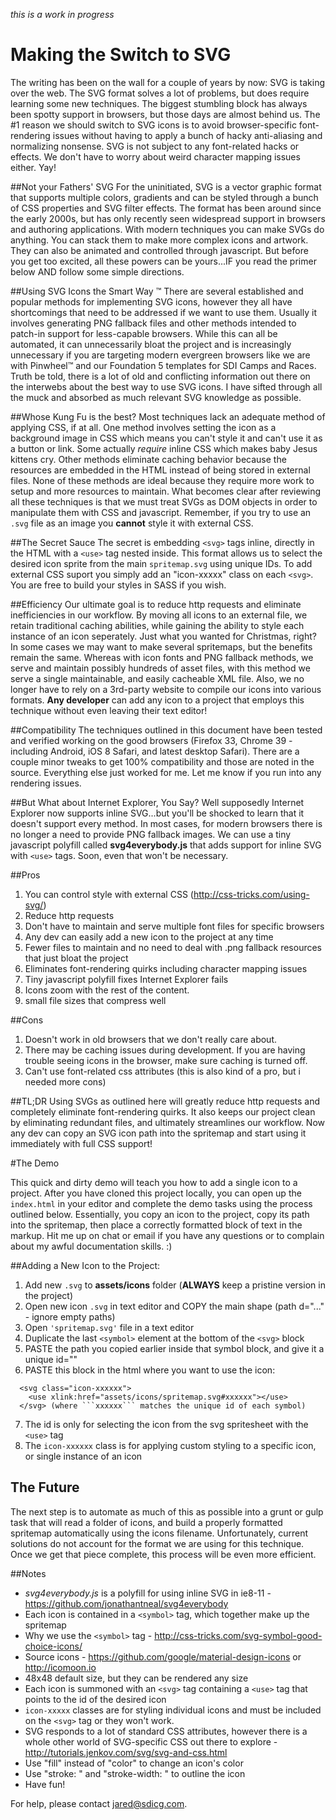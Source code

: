 *this is a work in progress*

# Making the Switch to SVG
The writing has been on the wall for a couple of years by now: SVG is taking over the web. The SVG format solves a lot of problems, but does require learning some new techniques. The biggest stumbling block has always been spotty support in browsers, but those days are almost behind us. The #1 reason we should switch to SVG icons is to avoid browser-specific font-rendering issues without having to apply a bunch of hacky anti-aliasing and normalizing nonsense. SVG is not subject to any font-related hacks or effects. We don't have to worry about weird character mapping issues either. Yay! 

##Not your Fathers' SVG
For the uninitiated, SVG is a vector graphic format that supports multiple colors, gradients and can be styled through a bunch of CSS properties and SVG filter effects. The format has been around since the early 2000s, but has only recently seen widespread support in browsers and authoring applications. With modern techniques you can make SVGs do anything. You can stack them to make more complex icons and artwork. They can also be animated and controlled through javascript. But before you get too excited, all these powers can be yours...IF you read the primer below AND follow some simple directions.

##Using SVG Icons the Smart Way &trade;
There are several established and popular methods for implementing SVG icons, however they all have shortcomings that need to be addressed if we want to use them. Usually it involves generating PNG fallback files and other methods intended to patch-in support for less-capable browsers. While this can all be automated, it can unnecessarily bloat the project and is increasingly unnecessary if you are targeting modern evergreen browsers like we are with Pinwheel&trade; and our Foundation 5 templates for SDI Camps and Races. Truth be told, there is a lot of old and conflicting information out there on the interwebs about the best way to use SVG icons. I have sifted through all the muck and absorbed as much relevant SVG knowledge as possible.

##Whose Kung Fu is the best?
Most techniques lack an adequate method of applying CSS, if at all. One method involves setting the icon as a background image in CSS which means you can't style it and can't use it as a button or link. Some actually *require* inline CSS which makes baby Jesus kittens cry. Other methods eliminate caching behavior because the resources are embedded in the HTML instead of being stored in external files. None of these methods are ideal because they require more work to setup and more resources to maintain. What becomes clear after reviewing all these techniques is that we must treat SVGs as DOM objects in order to manipulate them with CSS and javascript. Remember, if you try to use an ```.svg``` file as an image you **cannot** style it with external CSS. 

##The Secret Sauce
The secret is embedding ```<svg>``` tags inline, directly in the HTML with a ```<use>``` tag nested inside. This format allows us to select the desired icon sprite from the main ```spritemap.svg``` using unique IDs. To add external CSS suport you simply add an "icon-xxxxx" class on each ```<svg>```. You are free to build your styles in SASS if you wish.

##Efficiency
Our ultimate goal is to reduce http requests and eliminate inefficiencies in our workflow. By moving all icons to an external file, we retain traditional caching abilities, while gaining the ability to style each instance of an icon seperately. Just what you wanted for Christmas, right? In some cases we may want to make several spritemaps, but the benefits remain the same. Whereas with icon fonts and PNG fallback methods, we serve and maintain possibly hundreds of asset files, with this method we serve a single maintainable, and easily cacheable XML file. Also, we no longer have to rely on a 3rd-party website to compile our icons into various formats. **Any developer** can add any icon to a project that employs this technique without even leaving their text editor!

##Compatibility
The techniques outlined in this document have been tested and verified working on the good browsers (Firefox 33, Chrome 39 - including Android, iOS 8 Safari, and latest desktop Safari). There are a couple minor tweaks to get 100% compatibility and those are noted in the source. Everything else just worked for me. Let me know if you run into any rendering issues.

##But What about Internet Explorer, You Say?
Well supposedly Internet Explorer now supports inline SVG...but you'll be shocked to learn that it doesn't support every method. In most cases, for modern browsers there is no longer a need to provide PNG fallback images. We can use a tiny javascript polyfill called **svg4everybody.js** that adds support for inline SVG with ```<use>``` tags. Soon, even that won't be necessary. 

##Pros
1. You can control style with external CSS (http://css-tricks.com/using-svg/)
2. Reduce http requests
3. Don't have to maintain and serve multiple font files for specific browsers
4. Any dev can easily add a new icon to the project at any time
5. Fewer files to maintain and no need to deal with .png fallback resources that just bloat the project
6. Eliminates font-rendering quirks including character mapping issues
7. Tiny javascript polyfill fixes Internet Explorer fails
8. Icons zoom with the rest of the content.
9. small file sizes that compress well

##Cons
1. Doesn't work in old browsers that we don't really care about.
2. There may be caching issues during development. If you are having trouble seeing icons in the browser, make sure caching is turned off.
3. Can't use font-related css attributes (this is also kind of a pro, but i needed more cons)

##TL;DR
Using SVGs as outlined here will greatly reduce http requests and completely eliminate font-rendering quirks. It also keeps our project clean by eliminating redundant files, and ultimately streamlines our workflow. Now any dev can copy an SVG icon path into the spritemap and start using it immediately with full CSS support! 

#The Demo

This quick and dirty demo will teach you how to add a single icon to a project. After you have cloned this project locally, you can open up the ```index.html``` in your editor and complete the demo tasks using the process outlined below. Essentially, you copy an icon to the project, copy its path into the spritemap, then place a correctly formatted block of text in the markup. Hit me up on chat or email if you have any questions or to complain about my awful documentation skills. :)

##Adding a New Icon to the Project: 
1. Add new ```.svg``` to **assets/icons** folder (**ALWAYS** keep a pristine version in the project)
2. Open new icon ```.svg``` in text editor and COPY the main shape (path d="..." - ignore empty paths)
3. Open ```'spritemap.svg'``` file in a text editor 
4. Duplicate the last ```<symbol>``` element at the bottom of the ```<svg>``` block
5. PASTE the path you copied earlier inside that symbol block, and give it a unique id=""
6. PASTE this block in the html where you want to use the icon:
```
  <svg class="icon-xxxxxx"> 
    <use xlink:href="assets/icons/spritemap.svg#xxxxxx"></use>
  </svg> (where ```xxxxxx``` matches the unique id of each symbol)
```
7. The id is only for selecting the icon from the svg spritesheet with the ```<use>``` tag
8. The ```icon-xxxxxx``` class is for applying custom styling to a specific icon, or single instance of an icon

## The Future
The next step is to automate as much of this as possible into a grunt or gulp task that will read a folder of icons, and build a properly formatted spritemap automatically using the icons filename. Unfortunately, current solutions do not account for the format we are using for this technique. Once we get that piece complete, this process will be even more efficient.

##Notes
* *svg4everybody.js* is a polyfill for using inline SVG in ie8-11 - https://github.com/jonathantneal/svg4everybody
* Each icon is contained in a ```<symbol>``` tag, which together make up the spritemap
* Why we use the ```<symbol>``` tag - http://css-tricks.com/svg-symbol-good-choice-icons/ 
* Source icons - https://github.com/google/material-design-icons or http://icomoon.io
* 48x48 default size, but they can be rendered any size
* Each icon is summoned with an ```<svg>``` tag containing a ```<use>``` tag that points to the id of the desired icon
* ```icon-xxxxx``` classes are for styling individual icons and must be included on the ```<svg>``` tag or they won't work.
* SVG responds to a lot of standard CSS attributes, however there is a whole other world of SVG-specific CSS out there to explore - http://tutorials.jenkov.com/svg/svg-and-css.html
* Use "fill" instead of "color" to change an icon's color 
* Use "stroke: " and "stroke-width: " to outline the icon
* Have fun!

For help, please contact jared@sdicg.com.